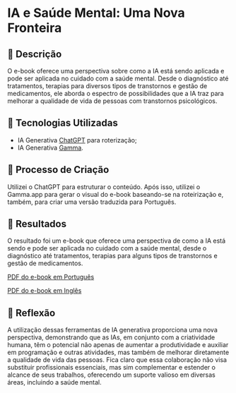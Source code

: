 
# IA e Saúde Mental: Uma Nova Fronteira

## 📒 Descrição

O e-book oferece uma perspectiva sobre como a IA está sendo aplicada e pode ser aplicada no cuidado com a saúde mental. Desde o diagnóstico até tratamentos, terapias para diversos tipos de transtornos e gestão de medicamentos, ele aborda o espectro de possibilidades que a IA traz para melhorar a qualidade de vida de pessoas com transtornos psicológicos.


## 🤖 Tecnologias Utilizadas
* IA Generativa [ChatGPT](https://chat.openai.com/) para roterização;
* IA Generativa [Gamma](https://gamma.app/).

## 🧐 Processo de Criação
Utilizei o ChatGPT para estruturar o conteúdo. Após isso, utilizei o Gamma.app para gerar o visual do e-book baseando-se na roteirização e, também, para criar uma versão traduzida para Português.

## 🧠 Resultados
O resultado foi um e-book que oferece uma perspectiva de como a IA está sendo e pode ser aplicada no cuidado com a saúde mental, desde o diagnóstico até tratamentos, terapias para alguns tipos de transtornos e gestão de medicamentos.

[PDF do e-book em Português](https://github.com/dvndnts/lab-natty-or-not/blob/main/IA-e-Saude-Mental-Uma-Nova-Fronteira.pdf)

[PDF do e-book em Inglês](https://github.com/dvndnts/lab-natty-or-not/blob/main/AI-and-Mental-Health-A-New-Frontier-en-us.pdf)

## 💭 Reflexão
A utilização dessas ferramentas de IA generativa proporciona uma nova perspectiva, demonstrando que as IAs, em conjunto com a criatividade humana, têm o potencial não apenas de aumentar a produtividade e auxiliar em programação e outras atividades, mas também de melhorar diretamente a qualidade de vida das pessoas. Fica claro que essa colaboração não visa substituir profissionais essenciais, mas sim complementar e estender o alcance de seus trabalhos, oferecendo um suporte valioso em diversas áreas, incluindo a saúde mental.